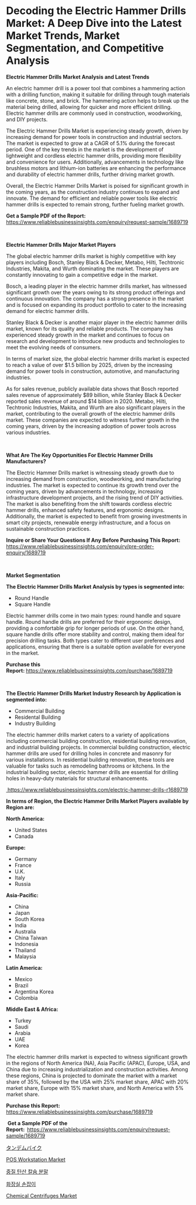 <p><h1>Decoding the Electric Hammer Drills Market: A Deep Dive into the Latest Market Trends, Market Segmentation, and Competitive Analysis</h1></p><p><strong>Electric Hammer Drills Market Analysis and Latest Trends</strong></p>
<p><p>An electric hammer drill is a power tool that combines a hammering action with a drilling function, making it suitable for drilling through tough materials like concrete, stone, and brick. The hammering action helps to break up the material being drilled, allowing for quicker and more efficient drilling. Electric hammer drills are commonly used in construction, woodworking, and DIY projects.</p><p>The Electric Hammer Drills Market is experiencing steady growth, driven by increasing demand for power tools in construction and industrial sectors. The market is expected to grow at a CAGR of 5.1% during the forecast period. One of the key trends in the market is the development of lightweight and cordless electric hammer drills, providing more flexibility and convenience for users. Additionally, advancements in technology like brushless motors and lithium-ion batteries are enhancing the performance and durability of electric hammer drills, further driving market growth.</p><p>Overall, the Electric Hammer Drills Market is poised for significant growth in the coming years, as the construction industry continues to expand and innovate. The demand for efficient and reliable power tools like electric hammer drills is expected to remain strong, further fueling market growth.</p></p>
<p><strong>Get a Sample PDF of the Report:&nbsp;</strong> <a href="https://www.reliablebusinessinsights.com/enquiry/request-sample/1689719">https://www.reliablebusinessinsights.com/enquiry/request-sample/1689719</a></p>
<p>&nbsp;</p>
<p><strong>Electric Hammer Drills Major Market Players</strong></p>
<p><p>The global electric hammer drills market is highly competitive with key players including Bosch, Stanley Black & Decker, Metabo, Hilti, Techtronic Industries, Makita, and Wurth dominating the market. These players are constantly innovating to gain a competitive edge in the market.</p><p>Bosch, a leading player in the electric hammer drills market, has witnessed significant growth over the years owing to its strong product offerings and continuous innovation. The company has a strong presence in the market and is focused on expanding its product portfolio to cater to the increasing demand for electric hammer drills.</p><p>Stanley Black & Decker is another major player in the electric hammer drills market, known for its quality and reliable products. The company has experienced steady growth in the market and continues to focus on research and development to introduce new products and technologies to meet the evolving needs of consumers.</p><p>In terms of market size, the global electric hammer drills market is expected to reach a value of over $1.5 billion by 2025, driven by the increasing demand for power tools in construction, automotive, and manufacturing industries.</p><p>As for sales revenue, publicly available data shows that Bosch reported sales revenue of approximately $89 billion, while Stanley Black & Decker reported sales revenue of around $14 billion in 2020. Metabo, Hilti, Techtronic Industries, Makita, and Wurth are also significant players in the market, contributing to the overall growth of the electric hammer drills market. These companies are expected to witness further growth in the coming years, driven by the increasing adoption of power tools across various industries.</p></p>
<p>&nbsp;</p>
<p><strong>What Are The Key Opportunities For Electric Hammer Drills Manufacturers?</strong></p>
<p><p>The Electric Hammer Drills market is witnessing steady growth due to increasing demand from construction, woodworking, and manufacturing industries. The market is expected to continue its growth trend over the coming years, driven by advancements in technology, increasing infrastructure development projects, and the rising trend of DIY activities. The market is also benefiting from the shift towards cordless electric hammer drills, enhanced safety features, and ergonomic designs. Additionally, the market is expected to benefit from growing investments in smart city projects, renewable energy infrastructure, and a focus on sustainable construction practices.</p></p>
<p><strong>Inquire or Share Your Questions If Any Before Purchasing This Report:</strong> <a href="https://www.reliablebusinessinsights.com/enquiry/pre-order-enquiry/1689719">https://www.reliablebusinessinsights.com/enquiry/pre-order-enquiry/1689719</a></p>
<p>&nbsp;</p>
<p><strong>Market Segmentation</strong></p>
<p><strong>The Electric Hammer Drills Market Analysis by types is segmented into:</strong></p>
<p><ul><li>Round Handle</li><li>Square Handle</li></ul></p>
<p><p>Electric hammer drills come in two main types: round handle and square handle. Round handle drills are preferred for their ergonomic design, providing a comfortable grip for longer periods of use. On the other hand, square handle drills offer more stability and control, making them ideal for precision drilling tasks. Both types cater to different user preferences and applications, ensuring that there is a suitable option available for everyone in the market.</p></p>
<p><strong>Purchase this Report:&nbsp;</strong><a href="https://www.reliablebusinessinsights.com/purchase/1689719">https://www.reliablebusinessinsights.com/purchase/1689719</a></p>
<p>&nbsp;</p>
<p><strong>The Electric Hammer Drills Market Industry Research by Application is segmented into:</strong></p>
<p><ul><li>Commercial Building</li><li>Residental Building</li><li>Industry Building</li></ul></p>
<p><p>The electric hammer drills market caters to a variety of applications including commercial building construction, residential building renovation, and industrial building projects. In commercial building construction, electric hammer drills are used for drilling holes in concrete and masonry for various installations. In residential building renovation, these tools are valuable for tasks such as remodeling bathrooms or kitchens. In the industrial building sector, electric hammer drills are essential for drilling holes in heavy-duty materials for structural enhancements.</p></p>
<p><a href="https://www.reliablebusinessinsights.com/electric-hammer-drills-r1689719">&nbsp;https://www.reliablebusinessinsights.com/electric-hammer-drills-r1689719</a></p>
<p><strong>In terms of Region, the Electric Hammer Drills Market Players available by Region are:</strong></p>
<p>
    <p> <strong> North America: </strong>
        <ul>
            <li>United States</li>
            <li>Canada</li>
        </ul>
        </p> 
    <p> <strong> Europe: </strong>
        <ul>
            <li>Germany</li>
            <li>France</li>
            <li>U.K.</li>
            <li>Italy</li>
            <li>Russia</li>
        </ul>
        </p> 
    <p> <strong> Asia-Pacific: </strong>
        <ul>
            <li>China</li>
            <li>Japan</li>
            <li>South Korea</li>
            <li>India</li>
            <li>Australia</li>
            <li>China Taiwan</li>
            <li>Indonesia</li>
            <li>Thailand</li>
            <li>Malaysia</li>
        </ul>
        </p> 
    <p> <strong> Latin America: </strong>
        <ul>
            <li>Mexico</li>
            <li>Brazil</li>
            <li>Argentina Korea</li>
            <li>Colombia</li>
        </ul>
        </p> 
    <p> <strong> Middle East & Africa: </strong>
        <ul>
            <li>Turkey</li>
            <li>Saudi</li>
            <li>Arabia</li>
            <li>UAE</li>
            <li>Korea</li>
        </ul>
    </p>
    </p>
<p><p>The electric hammer drills market is expected to witness significant growth in the regions of North America (NA), Asia Pacific (APAC), Europe, USA, and China due to increasing industrialization and construction activities. Among these regions, China is projected to dominate the market with a market share of 35%, followed by the USA with 25% market share, APAC with 20% market share, Europe with 15% market share, and North America with 5% market share.</p></p>
<p><strong>Purchase this Report: </strong><a href="https://www.reliablebusinessinsights.com/purchase/1689719">https://www.reliablebusinessinsights.com/purchase/1689719</a></p>
<p>&nbsp;<strong>Get a Sample PDF of the Report:&nbsp;&nbsp;</strong><a href="https://www.reliablebusinessinsights.com/enquiry/request-sample/1689719">https://www.reliablebusinessinsights.com/enquiry/request-sample/1689719</a></p>
<p><strong></strong></p>
<p><p><a href="https://medium.com/@arimuller2009/%E3%82%BF%E3%83%B3%E3%83%87%E3%83%A0%E3%83%90%E3%82%A4%E3%82%AF%E5%B8%82%E5%A0%B4%E3%82%B7%E3%82%A7%E3%82%A2-%E3%82%B5%E3%82%A4%E3%82%BA-%E3%83%88%E3%83%AC%E3%83%B3%E3%83%89-%E7%94%A3%E6%A5%AD%E5%88%86%E6%9E%90%E3%83%AC%E3%83%9D%E3%83%BC%E3%83%88-%E5%BF%9C%E7%94%A8%E5%88%A5-%E3%83%9B%E3%83%BC%E3%83%A0-%E3%83%AA%E3%83%86%E3%83%BC%E3%83%AB-%E3%82%BF%E3%82%A4%E3%83%97%E5%88%A5-mtb-%E3%82%BF%E3%83%B3%E3%83%87%E3%83%A0-%E3%83%AA%E3%82%AB%E3%83%B3%E3%83%99%E3%83%B3%E3%83%88%E3%82%BF%E3%83%B3%E3%83%87%E3%83%A0-%E6%8A%98%E3%82%8A%E7%95%B3%E3%81%BF%E5%BC%8F%E3%82%BF%E3%83%B3%E3%83%87%E3%83%A0-%E3%81%9D%E3%81%AE%E4%BB%96-%E3%81%8A%E3%82%88%E3%81%B32024%E5%B9%B4-898241211edb">タンデムバイク</a></p><p><a href="https://github.com/janetchuadff364/Market-Research-Report-List-1/blob/main/pos-workstation-market.md">POS Workstation Market</a></p><p><a href="https://github.com/camron674/Market-Research-Report-List-1/blob/main/1484673167939.md">중질 탄산 칼슘 분말</a></p><p><a href="https://github.com/ROBERTS65DAVID/Market-Research-Report-List-1/blob/main/9757287167940.md">화장실 손잡이</a></p><p><a href="https://github.com/btwcqfvq34/Market-Research-Report-List-1/blob/main/chemical-centrifuges-market.md">Chemical Centrifuges Market</a></p></p>